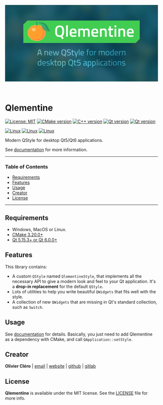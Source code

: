 <div align="center">
  <a href="https://oclero.github.io/qlementine">
	  <img style="margin-bottom: 2em;"  src="branding/thumbnail.png">
  </a>
</div>

# Qlementine

[![License: MIT](https://img.shields.io/badge/license-MIT-green)](https://mit-license.org/)
[![CMake version](https://img.shields.io/badge/CMake-3.17.5+-064F8C?logo=cmake)](https://www.qt.io)
[![C++ version](https://img.shields.io/badge/C++-17-00599C?logo=++)](https://www.qt.io)
[![Qt version](https://img.shields.io/badge/Qt-5.15.3+-41CD52?logo=qt)](https://www.qt.io)
[![Qt version](https://img.shields.io/badge/Qt-6.0.0+-41CD52?logo=qt)](https://www.qt.io)

[![Linux](https://github.com/oclero/qlementine/actions/workflows/linux.yml/badge.svg)](https://github.com/oclero/qlementine/actions/workflows/linux.yml)
[![Linux](https://github.com/oclero/qlementine/actions/workflows/windows.yml/badge.svg)](https://github.com/oclero/qlementine/actions/workflows/windows.yml)
[![Linux](https://github.com/oclero/qlementine/actions/workflows/macos.yml/badge.svg)](https://github.com/oclero/qlementine/actions/workflows/macos.yml)

Modern QStyle for desktop Qt5/Qt6 applications.

See [documentation](https://oclero.github.io/qlementine) for more information.

---

### Table of Contents

- [Requirements](#requirements)
- [Features](#features)
- [Usage](#usage)
- [Creator](#creator)
- [License](#license)

---

## Requirements

- Windows, MacOS or Linux.
- [CMake 3.20.0+](https://cmake.org/download)
- [Qt 5.15.3+ or Qt 6.0.0+](https://www.qt.io/download-qt-installer)

## Features

This library contains:

- A custom `QStyle` named `QlementineStyle`, that implements all the necessary API to give a modern look and feel to your Qt application. It's a **drop-in replacement** for the default `QStyle`.
- Lots of utilities to help you write beautiful `QWidgets` that fits well with the style.
- A collection of new `QWidgets` that are missing in Qt's standard collection, such as `Switch`.

## Usage

See [documentation](docs/usage.md) for details. Basically, you just need to add Qlementine as a dependency with CMake, and call `QApplication::setStyle`.

## Creator

**Olivier Cléro** | [email](mailto:oclero@pm.me) | [website](https://www.olivierclero.com) | [github](https://www.github.com/oclero) | [gitlab](https://www.gitlab.com/oclero)

## License

**Qlementine** is available under the MIT license. See the [LICENSE](LICENSE) file for more info.
